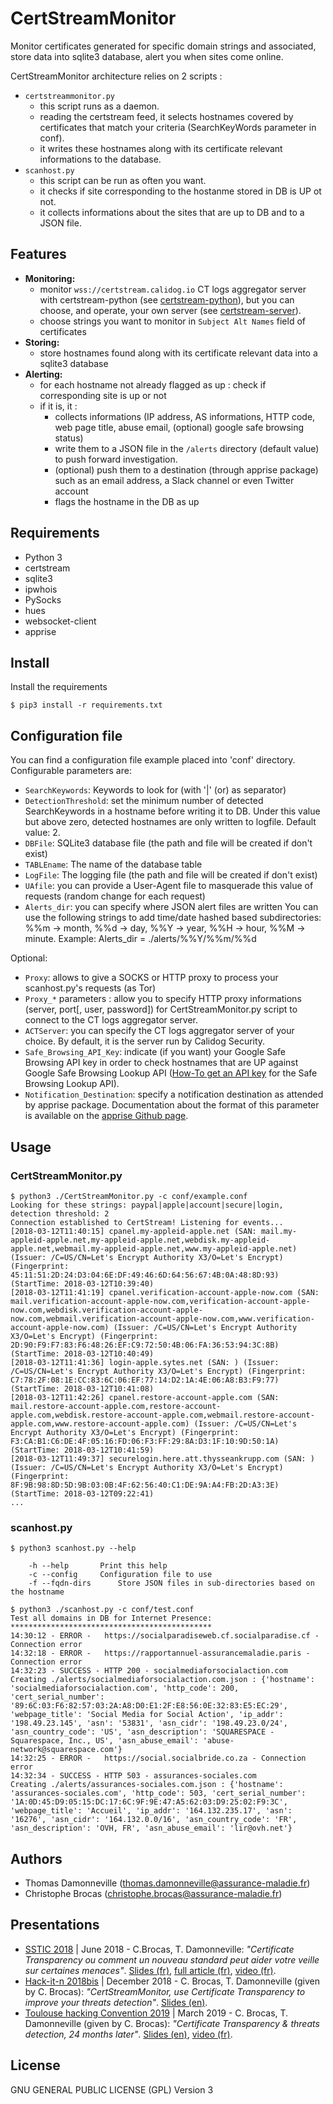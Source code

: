 # CertStreamMonitor

Monitor certificates generated for specific domain strings and associated, store data into sqlite3 database, alert you when sites come online.

CertStreamMonitor architecture relies on 2 scripts :

- `certstreammonitor.py`
  - this script runs as a daemon.
  - reading the certstream feed, it selects hostnames covered by certificates that match your criteria (SearchKeyWords parameter in conf).
  - it writes these hostnames along with its certificate relevant informations to the database.
- `scanhost.py`
  - this script can be run as often you want.
  - it checks if site corresponding to the hostanme stored in DB is UP ot not.
  - it collects informations about the sites that are up to DB and to a JSON file.

## Features
- **Monitoring:**
  - monitor `wss://certstream.calidog.io` CT logs aggregator server with certstream-python (see [certstream-python](https://github.com/CaliDog/certstream-python)), but you can choose, and operate, your own server (see [certstream-server](https://github.com/CaliDog/certstream-server/)).
  - choose strings you want to monitor in `Subject Alt Names` field of certificates
- **Storing:**
  - store hostnames found along with its certificate relevant data into a sqlite3 database
- **Alerting:**
  - for each hostname not already flagged as up : check if corresponding site is up or not
  - if it is, it :
    - collects informations (IP address, AS informations, HTTP code, web page title, abuse email, (optional) google safe browsing status)
    - write them to a JSON file in the `/alerts` directory (default value) to push forward investigation.
    - (optional) push them to a destination (through apprise package) such as an email address, a Slack channel or even Twitter account
    - flags the hostname in the DB as up

## Requirements
- Python 3
- certstream
- sqlite3
- ipwhois
- PySocks
- hues
- websocket-client
- apprise

## Install
Install the requirements
~~~
$ pip3 install -r requirements.txt
~~~

## Configuration file
You can find a configuration file example placed into 'conf' directory.
Configurable parameters are:
- `SearchKeywords`: Keywords to look for (with '|' (or) as separator)
- `DetectionThreshold`: set the minimum number of detected SearchKeywords in a hostname before writing it to DB. Under this value but above zero, detected hostnames are only written to logfile. Default value: 2.
- `DBFile`: SQLite3 database file (the path and file will be created if don't exist)
- `TABLEname`: The name of the database table
- `LogFile`: The logging file (the path and file will be created if don't exist)
- `UAfile`: you can provide a User-Agent file to masquerade this value of requests (random change for each request)
- `Alerts_dir`: you can specify where JSON alert files are written
   You can use the following strings to add time/date hashed based subdirectories:
   %%m -> month, %%d -> day, %%Y -> year, %%H -> hour, %%M -> minute.
   Example: Alerts_dir = ./alerts/%%Y/%%m/%%d

Optional:
- `Proxy`: allows to give a SOCKS or HTTP proxy to process your scanhost.py's requests (as Tor)
- `Proxy_*` parameters : allow you to specify HTTP proxy informations (server, port[, user, password]) for CertStreamMonitor.py script to connect to the CT logs aggregator server.
- `ACTServer`: you can specify the CT logs aggregator server of your choice. By default, it is the server run by Calidog Security.
- `Safe_Browsing_API_Key`: indicate (if you want) your Google Safe Browsing API key in order to check hostnames that are UP against Google Safe Browsing Lookup API ([How-To get an API key](https://developers.google.com/safe-browsing/v4/get-started) for the Safe Browsing Lookup API).
- `Notification_Destination`: specify a notification destination as attended by apprise package. Documentation about the format of this parameter is available on the [apprise Github page](https://github.com/caronc/apprise).

## Usage

### CertStreamMonitor.py

~~~
$ python3 ./CertStreamMonitor.py -c conf/example.conf
Looking for these strings: paypal|apple|account|secure|login, detection threshold: 2
Connection established to CertStream! Listening for events...
[2018-03-12T11:40:15] cpanel.my-appleid-apple.net (SAN: mail.my-appleid-apple.net,my-appleid-apple.net,webdisk.my-appleid-apple.net,webmail.my-appleid-apple.net,www.my-appleid-apple.net) (Issuer: /C=US/CN=Let's Encrypt Authority X3/O=Let's Encrypt) (Fingerprint: 45:11:51:2D:24:D3:04:6E:DF:49:46:6D:64:56:67:4B:0A:48:8D:93) (StartTime: 2018-03-12T10:39:40)
[2018-03-12T11:41:19] cpanel.verification-account-apple-now.com (SAN: mail.verification-account-apple-now.com,verification-account-apple-now.com,webdisk.verification-account-apple-now.com,webmail.verification-account-apple-now.com,www.verification-account-apple-now.com) (Issuer: /C=US/CN=Let's Encrypt Authority X3/O=Let's Encrypt) (Fingerprint: 2D:90:F9:F7:83:F6:48:26:EF:C9:72:50:4B:06:FA:36:53:94:3C:8B) (StartTime: 2018-03-12T10:40:49)
[2018-03-12T11:41:36] login-apple.sytes.net (SAN: ) (Issuer: /C=US/CN=Let's Encrypt Authority X3/O=Let's Encrypt) (Fingerprint: C7:78:2F:08:1E:CC:83:6C:06:EF:77:14:D2:1A:4E:06:A8:B3:F9:77) (StartTime: 2018-03-12T10:41:08)
[2018-03-12T11:42:26] cpanel.restore-account-apple.com (SAN: mail.restore-account-apple.com,restore-account-apple.com,webdisk.restore-account-apple.com,webmail.restore-account-apple.com,www.restore-account-apple.com) (Issuer: /C=US/CN=Let's Encrypt Authority X3/O=Let's Encrypt) (Fingerprint: F3:CA:B1:C6:DE:4F:05:16:FD:06:F3:FF:29:8A:D3:1F:10:9D:50:1A) (StartTime: 2018-03-12T10:41:59)
[2018-03-12T11:49:37] securelogin.here.att.thysseankrupp.com (SAN: ) (Issuer: /C=US/CN=Let's Encrypt Authority X3/O=Let's Encrypt) (Fingerprint: 8F:9B:98:8D:5D:9B:03:0B:4F:62:56:40:C1:DE:9A:A4:FB:2D:A3:3E) (StartTime: 2018-03-12T09:22:41)
...
~~~

### scanhost.py

~~~
$ python3 scanhost.py --help

    -h --help		Print this help
    -c --config		Configuration file to use
    -f --fqdn-dirs      Store JSON files in sub-directories based on the hostname
~~~

~~~
$ python3 ./scanhost.py -c conf/test.conf
Test all domains in DB for Internet Presence:
*********************************************
14:30:12 - ERROR -   https://socialparadiseweb.cf.socialparadise.cf - Connection error
14:32:18 - ERROR -   https://rapportannuel-assurancemaladie.paris - Connection error
14:32:23 - SUCCESS - HTTP 200 - socialmediaforsocialaction.com
Creating ./alerts/socialmediaforsocialaction.com.json : {'hostname': 'socialmediaforsocialaction.com', 'http_code': 200, 'cert_serial_number': '89:6C:03:F6:82:57:03:2A:A8:D0:E1:2F:E8:56:0E:32:83:E5:EC:29', 'webpage_title': 'Social Media for Social Action', 'ip_addr': '198.49.23.145', 'asn': '53831', 'asn_cidr': '198.49.23.0/24', 'asn_country_code': 'US', 'asn_description': 'SQUARESPACE - Squarespace, Inc., US', 'asn_abuse_email': 'abuse-network@squarespace.com'}
14:32:25 - ERROR -   https://social.socialbride.co.za - Connection error
14:32:34 - SUCCESS - HTTP 503 - assurances-sociales.com
Creating ./alerts/assurances-sociales.com.json : {'hostname': 'assurances-sociales.com', 'http_code': 503, 'cert_serial_number': '1A:0D:45:D9:05:15:DC:17:6C:9F:9E:47:A5:62:03:D9:25:02:F9:3C', 'webpage_title': 'Accueil', 'ip_addr': '164.132.235.17', 'asn': '16276', 'asn_cidr': '164.132.0.0/16', 'asn_country_code': 'FR', 'asn_description': 'OVH, FR', 'asn_abuse_email': 'lir@ovh.net'}
~~~

## Authors
- Thomas Damonneville ([thomas.damonneville@assurance-maladie.fr](mailto:thomas.damonneville@assurance-maladie.fr))
- Christophe Brocas ([christophe.brocas@assurance-maladie.fr](mailto:christophe.brocas@assurance-maladie.fr))

## Presentations
- [SSTIC 2018](https://www.sstic.org/2018/) | June 2018 - C.Brocas, T. Damonneville: *"Certificate Transparency ou comment un nouveau standard peut aider votre veille sur certaines menaces"*.  [Slides (fr)](https://www.sstic.org/2018/presentation/certificate_transparency_ou_comment_un_nouveau_standard_peut_aider_votre_analyse_des_menaces/), [full article (fr)](https://www.sstic.org/media/SSTIC2018/SSTIC-actes/certificate_transparency_ou_comment_un_nouveau_sta/SSTIC2018-Article-certificate_transparency_ou_comment_un_nouveau_standard_peut_aider_votre_analyse_des_menaces-broc_AR1OQsw.pdf), [video (fr)](https://static.sstic.org/videos2018/SSTIC_2018-06-13_P04.mp4).
- [Hack-it-n 2018bis](http://www.hack-it-n.com/event2018bis/) | December 2018 - C. Brocas, T. Damonneville (given by C. Brocas): *"CertStreamMonitor, use Certificate Transparency to improve your threats detection"*. [Slides (en)](https://speakerdeck.com/cbrocas/2018bis-hack-it-n-certstreammonitor-use-certificate-transparency-to-improve-your-threats-detection).
- [Toulouse hacking Convention 2019](https://19.thcon.party/) | March 2019 - C. Brocas, T. Damonneville (given by C. Brocas): *"Certificate Transparency & threats detection, 24 months later"*. [Slides (en)](https://speakerdeck.com/cbrocas/thc19-certificate-transparency-and-threats-detection-24-months-later), [video (fr)](https://www.youtube.com/watch?v=rUOQE-2NG3Y&feature=youtu.be&t=11485).

## License
GNU GENERAL PUBLIC LICENSE (GPL) Version 3